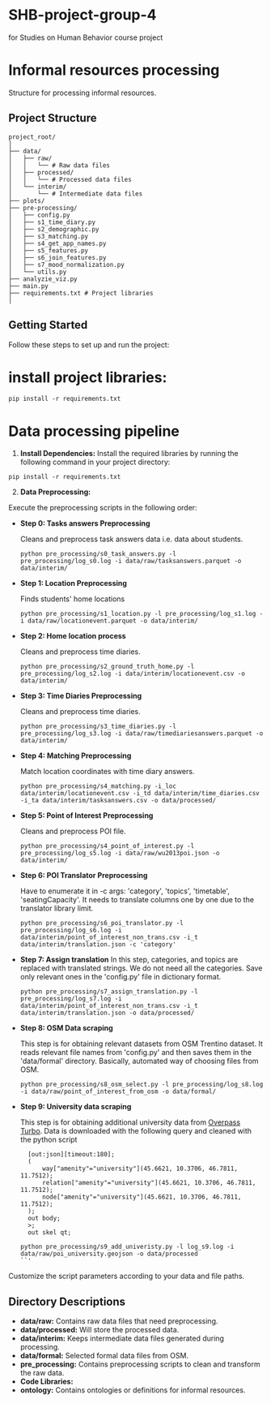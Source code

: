 # SHB-project-group-4
for Studies on Human Behavior course project

# Informal resources processing

Structure for processing informal resources.

## Project Structure

```plaintext
project_root/
│
├── data/
│   ├── raw/
│   │   └── # Raw data files
│   ├── processed/
│   │   └── # Processed data files
│   └── interim/
│       └── # Intermediate data files
├── plots/
├── pre-processing/
│   ├── config.py
│   ├── s1_time_diary.py
│   ├── s2_demographic.py 
│   ├── s3_matching.py
│   ├── s4_get_app_names.py
│   ├── s5_features.py
│   ├── s6_join_features.py
│   ├── s7_mood_normalization.py
│   └── utils.py
├── analyzie_viz.py
├── main.py
├── requirements.txt # Project libraries
│
```

## Getting Started

Follow these steps to set up and run the project:

# install project libraries:
  ```
  pip install -r requirements.txt
  ```
# Data processing pipeline




1. **Install Dependencies:** Install the required libraries by running the following command in your project directory:

  ```
  pip install -r requirements.txt
  ```

2. **Data Preprocessing:**

Execute the preprocessing scripts in the following order:

- **Step 0: Tasks answers Preprocessing**

  Cleans and preprocess task answers data i.e. data about students. 
  ```
  python pre_processing/s0_task_answers.py -l pre_processing/log_s0.log -i data/raw/tasksanswers.parquet -o data/interim/
  ```

- **Step 1: Location Preprocessing**

  Finds students' home locations
  ```
  python pre_processing/s1_location.py -l pre_processing/log_s1.log -i data/raw/locationevent.parquet -o data/interim/
  ```

- **Step 2: Home location process**

  Cleans and preprocess time diaries.
  ```
  python pre_processing/s2_ground_truth_home.py -l pre_processing/log_s2.log -i data/interim/locationevent.csv -o data/interim/
  ```

- **Step 3: Time Diaries Preprocessing**

  Cleans and preprocess time diaries. 
  ```
  python pre_processing/s3_time_diaries.py -l pre_processing/log_s3.log -i data/raw/timediariesanswers.parquet -o data/interim/
  ```

- **Step 4: Matching Preprocessing**

  Match location coordinates with time diary answers. 
  ```
  python pre_processing/s4_matching.py -i_loc data/interim/locationevent.csv -i_td data/interim/time_diaries.csv -i_ta data/interim/tasksanswers.csv -o data/processed/
  ```

- **Step 5: Point of Interest Preprocessing**

  Cleans and preprocess POI file.
  ```
  python pre_processing/s4_point_of_interest.py -l pre_processing/log_s5.log -i data/raw/wu2013poi.json -o data/interim/
  ```

- **Step 6: POI Translator Preprocessing**

  Have to enumerate it in -c args: 'category', 'topics', 'timetable', 'seatingCapacity'. It needs to translate columns one by one due to the translator library limit.
  ```
  python pre_processing/s6_poi_translator.py -l pre_processing/log_s6.log -i data/interim/point_of_interest_non_trans.csv -i_t data/interim/translation.json -c 'category'
  ```
- **Step 7: Assign translation**
  In this step, categories, and topics are replaced with translated strings. We do not need all the categories. Save only relevant ones in the 'config.py' file in dictionary format.
   ```
  python pre_processing/s7_assign_translation.py -l pre_processing/log_s7.log -i data/interim/point_of_interest_non_trans.csv -i_t data/interim/translation.json -o data/processed/
  ```
  
- **Step 8: OSM Data scraping**
  
   This step is for obtaining relevant datasets from OSM Trentino dataset. It reads relevant file names from 'config.py' and then saves them in the 'data/formal' directory. Basically, automated way of choosing files from OSM.
  ```
  python pre_processing/s8_osm_select.py -l pre_processing/log_s8.log -i data/raw/point_of_interest_from_osm -o data/formal/
  ```
- **Step 9: University data scraping**
  
  This step is for obtaining additional university data from [Overpass Turbo](https://overpass-turbo.eu/). Data is downloaded with the following query and cleaned with the python script
  ```
    [out:json][timeout:180];
    (
        way["amenity"="university"](45.6621, 10.3706, 46.7811, 11.7512);
        relation["amenity"="university"](45.6621, 10.3706, 46.7811, 11.7512);
        node["amenity"="university"](45.6621, 10.3706, 46.7811, 11.7512);
    );
    out body;
    >;
    out skel qt;

  ```

  ```
  python pre_processing/s9_add_univeristy.py -l log_s9.log -i data/raw/poi_university.geojson -o data/processed
  ``'
  
Customize the script parameters according to your data and file paths.

## Directory Descriptions

- **data/raw:** Contains raw data files that need preprocessing.
- **data/processed:** Will store the processed data.
- **data/interim:** Keeps intermediate data files generated during processing.
- **data/formal:** Selected formal data files from OSM.
- **pre_processing:** Contains preprocessing scripts to clean and transform the raw data.
- **Code Libraries:**
- **ontology:** Contains ontologies or definitions for informal resources.





